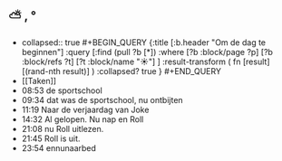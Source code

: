 ## ⛅ , °
- collapsed:: true
  #+BEGIN_QUERY 
  {:title [:b.header "Om de dag te beginnen"]
   :query [:find (pull ?b [*])
     :where 
       [?b :block/page ?p]
       [?b :block/refs ?t]
       [?t :block/name "☀️"]
   ]
   :result-transform ( fn [result] [(rand-nth result)] )
   :collapsed? true
  }
  #+END_QUERY
- [[Taken]]
- 08:53 de sportschool
- 09:34 dat was de sportschool, nu ontbijten
- 11:19 Naar de verjaardag van Joke
- 14:32 Al gelopen. Nu nap en Roll
- 21:08 nu Roll uitlezen.
- 21:45 Roll is uit.
- 23:54 ennunaarbed